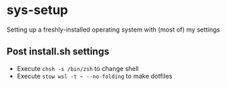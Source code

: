 # sys-setup
Setting up a freshly-installed operating system with (most of) my settings

## Post install.sh settings
- Execute `chsh -s /bin/zsh` to change shell
- Execute `stow wsl -t ~ --no-folding` to make dotfiles
